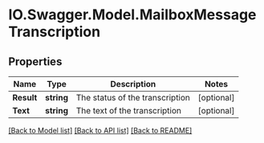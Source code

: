# IO.Swagger.Model.MailboxMessageTranscription
## Properties

Name | Type | Description | Notes
------------ | ------------- | ------------- | -------------
**Result** | **string** | The status of the transcription | [optional] 
**Text** | **string** | The text of the transcription | [optional] 

[[Back to Model list]](../README.md#documentation-for-models) [[Back to API list]](../README.md#documentation-for-api-endpoints) [[Back to README]](../README.md)

